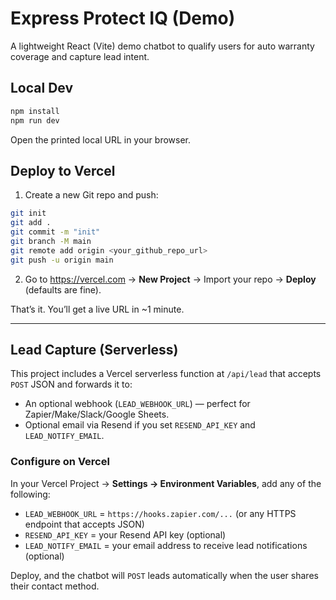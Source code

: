 # Express Protect IQ (Demo)

A lightweight React (Vite) demo chatbot to qualify users for auto warranty coverage and capture lead intent.

## Local Dev

```bash
npm install
npm run dev
```
Open the printed local URL in your browser.

## Deploy to Vercel

1. Create a new Git repo and push:
```bash
git init
git add .
git commit -m "init"
git branch -M main
git remote add origin <your_github_repo_url>
git push -u origin main
```

2. Go to https://vercel.com → **New Project** → Import your repo → **Deploy** (defaults are fine).

That’s it. You’ll get a live URL in ~1 minute.

---

## Lead Capture (Serverless)

This project includes a Vercel serverless function at `/api/lead` that accepts `POST` JSON and forwards it to:

- An optional webhook (`LEAD_WEBHOOK_URL`) — perfect for Zapier/Make/Slack/Google Sheets.
- Optional email via Resend if you set `RESEND_API_KEY` and `LEAD_NOTIFY_EMAIL`.

### Configure on Vercel

In your Vercel Project → **Settings → Environment Variables**, add any of the following:

- `LEAD_WEBHOOK_URL` = `https://hooks.zapier.com/...` (or any HTTPS endpoint that accepts JSON)
- `RESEND_API_KEY` = your Resend API key (optional)
- `LEAD_NOTIFY_EMAIL` = your email address to receive lead notifications (optional)

Deploy, and the chatbot will `POST` leads automatically when the user shares their contact method.
